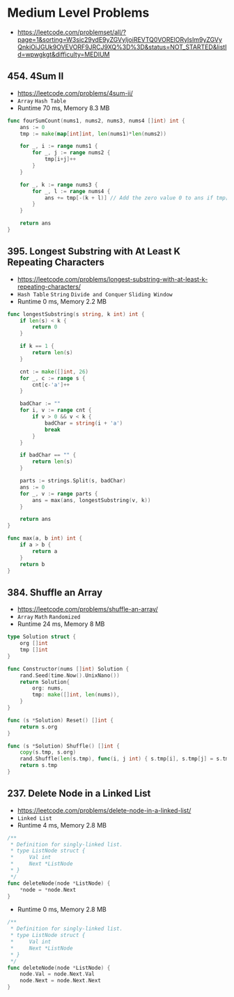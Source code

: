 # Medium Level Problems

- https://leetcode.com/problemset/all/?page=1&sorting=W3sic29ydE9yZGVyIjoiREVTQ0VORElORyIsIm9yZGVyQnkiOiJGUk9OVEVORF9JRCJ9XQ%3D%3D&status=NOT_STARTED&listId=wpwgkgt&difficulty=MEDIUM

## 454. 4Sum II

- https://leetcode.com/problems/4sum-ii/
- `Array` `Hash Table`
- Runtime 70 ms, Memory 8.3 MB

```go
func fourSumCount(nums1, nums2, nums3, nums4 []int) int {
	ans := 0
	tmp := make(map[int]int, len(nums1)*len(nums2))

	for _, i := range nums1 {
		for _, j := range nums2 {
			tmp[i+j]++
		}
	}

	for _, k := range nums3 {
		for _, l := range nums4 {
			ans += tmp[-(k + l)] // Add the zero value 0 to ans if tmp[-(k + l)] does NOT exist
		}
	}

	return ans
}
```


## 395. Longest Substring with At Least K Repeating Characters

- https://leetcode.com/problems/longest-substring-with-at-least-k-repeating-characters/
- `Hash Table` `String` `Divide and Conquer` `Sliding Window`
- Runtime 0 ms, Memory 2.2 MB

```go
func longestSubstring(s string, k int) int {
	if len(s) < k {
		return 0
	}

	if k == 1 {
		return len(s)
	}

	cnt := make([]int, 26)
	for _, c := range s {
		cnt[c-'a']++
	}

	badChar := ""
	for i, v := range cnt {
		if v > 0 && v < k {
			badChar = string(i + 'a')
			break
		}
	}

	if badChar == "" {
		return len(s)
	}

	parts := strings.Split(s, badChar)
	ans := 0
	for _, v := range parts {
		ans = max(ans, longestSubstring(v, k))
	}

	return ans
}

func max(a, b int) int {
	if a > b {
		return a
	}
	return b
}
```


## 384. Shuffle an Array

- https://leetcode.com/problems/shuffle-an-array/
- `Array` `Math` `Randomized`
- Runtime 24 ms, Memory 8 MB
```go
type Solution struct {
	org []int
	tmp []int
}

func Constructor(nums []int) Solution {
	rand.Seed(time.Now().UnixNano())
	return Solution{
		org: nums,
		tmp: make([]int, len(nums)),
	}
}

func (s *Solution) Reset() []int {
	return s.org
}

func (s *Solution) Shuffle() []int {
	copy(s.tmp, s.org)
	rand.Shuffle(len(s.tmp), func(i, j int) { s.tmp[i], s.tmp[j] = s.tmp[j], s.tmp[i] })
	return s.tmp
}
```


## 237. Delete Node in a Linked List

- https://leetcode.com/problems/delete-node-in-a-linked-list/
- `Linked List`
- Runtime 4 ms, Memory 2.8 MB

```go
/**
 * Definition for singly-linked list.
 * type ListNode struct {
 *     Val int
 *     Next *ListNode
 * }
 */
func deleteNode(node *ListNode) {
	*node = *node.Next
}
```

- Runtime 0 ms, Memory 2.8 MB
```go
/**
 * Definition for singly-linked list.
 * type ListNode struct {
 *     Val int
 *     Next *ListNode
 * }
 */
func deleteNode(node *ListNode) {
	node.Val = node.Next.Val
	node.Next = node.Next.Next
}
```
